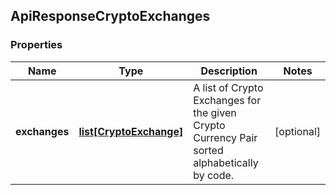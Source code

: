 ## ApiResponseCryptoExchanges

### Properties
Name | Type | Description | Notes
------------ | ------------- | ------------- | -------------
**exchanges** | [**list[CryptoExchange]**](CryptoExchange.md) | A list of Crypto Exchanges for the given Crypto Currency Pair sorted alphabetically by code. | [optional] 



